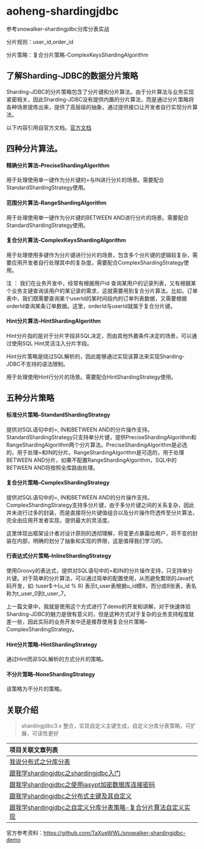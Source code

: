 # aoheng-shardingjdbc
参考snowalker-shardingjdbc分库分表实战

分片规则：user_id,order_id

分片策略：复合分片策略-ComplexKeysShardingAlgorithm



## 了解Sharding-JDBC的数据分片策略

Sharding-JDBC的分片策略包含了分片键和分片算法。由于分片算法与业务实现紧密相关，因此Sharding-JDBC没有提供内置的分片算法，而是通过分片策略将各种场景提炼出来，提供了高层级的抽象，通过提供接口让开发者自行实现分片算法。

以下内容引用自官方文档。[官方文档](https://shardingsphere.apache.org/document/legacy/3.x/document/cn/features/sharding/concept/sharding/)



## **四种分片算法。**

<!--通过分片算法将数据分片，支持通过=、BETWEEN和IN分片。-->
<!--分片算法需要应用方开发者自行实现，可实现的灵活度非常高。-->

<!--目前提供4种分片算法。由于分片算法和业务实现紧密相关，-->
<!--因此并未提供内置分片算法，而是通过分片策略将各种场景提炼出来，-->
<!--提供更高层级的抽象，并提供接口让应用开发者自行实现分片算法。-->



#### 精确分片算法–PreciseShardingAlgorithm

用于处理使用单一键作为分片键的=与IN进行分片的场景。需要配合StandardShardingStrategy使用。

#### 范围分片算法–RangeShardingAlgorithm

用于处理使用单一键作为分片键的BETWEEN AND进行分片的场景。需要配合StandardShardingStrategy使用。

#### 复合分片算法–ComplexKeysShardingAlgorithm

用于处理使用多键作为分片键进行分片的场景，包含多个分片键的逻辑较复杂，需要应用开发者自行处理其中的复杂度。需要配合ComplexShardingStrategy使用。

注 ： 我们在业务开发中，经常有根据用户id 查询某用户的记录列表，又有根据某个业务主键查询该用户的某记录的需求，这就需要用到复合分片算法。比如，订单表中，我们既需要查询某个userId的某时间段内的订单列表数据，又需要根据orderId查询某条订单数据。这里，orderId与userId就属于复合分片键。

#### Hint分片算法–HintShardingAlgorithm

Hint分片指的是对于分片字段非SQL决定，而由其他外置条件决定的场景，可以通过使用SQL Hint灵活注入分片字段。

Hint分片策略是绕过SQL解析的，因此能够通过实现该算法来实现Sharding-JDBC不支持的语法限制。

用于处理使用Hint行分片的场景。需要配合HintShardingStrategy使用。



## 五种分片策略



#### 标准分片策略–StandardShardingStrategy

提供对SQL语句中的=, IN和BETWEEN AND的分片操作支持。StandardShardingStrategy只支持单分片键，提供PreciseShardingAlgorithm和RangeShardingAlgorithm两个分片算法。PreciseShardingAlgorithm是必选的，用于处理=和IN的分片。RangeShardingAlgorithm是可选的，用于处理BETWEEN AND分片，如果不配置RangeShardingAlgorithm，SQL中的BETWEEN AND将按照全库路由处理。

#### 复合分片策略–ComplexShardingStrategy

提供对SQL语句中的=, IN和BETWEEN AND的分片操作支持。ComplexShardingStrategy支持多分片键，由于多分片键之间的关系复杂，因此并未进行过多的封装，而是直接将分片键值组合以及分片操作符透传至分片算法，完全由应用开发者实现，提供最大的灵活度。

这里体现出框架设计者对设计原则的透彻理解，将变更点暴露给用户，将不变的封装在内部，明确的划分了抽象和实现的界限，这是值得我们学习的。

#### 行表达式分片策略–InlineShardingStrategy

使用Groovy的表达式，提供对SQL语句中的=和IN的分片操作支持，只支持单分片键。对于简单的分片算法，可以通过简单的配置使用，从而避免繁琐的Java代码开发，如: tuser$->{u_id % 8} 表示t_user表根据u_id模8，而分成8张表，表名称为t_user_0到t_user_7。

上一篇文章中，我就是使用这个方式进行了demo的开发和讲解，对于快速体验Sharding-JDBC的魅力是很有意义的，但是这种方式对于复杂的业务支持程度就差一些，因此实际的业务开发中还是推荐使用复合分片策略–ComplexShardingStrategy。

#### Hint分片策略–HintShardingStrategy

通过Hint而非SQL解析的方式分片的策略。

#### 不分片策略–NoneShardingStrategy

该策略为不分片的策略。





## 关联介绍


> shardingjdbc3.x 整合，实现自定义主键生成，自定义分库分表策略，可扩展，可读性更好


| 项目关联文章列表                                             |
| :----------------------------------------------------------- |
| [我说分布式之分库分表](http://wuwenliang.net/2019/03/11/%E6%88%91%E8%AF%B4%E5%88%86%E5%B8%83%E5%BC%8F%E4%B9%8B%E5%88%86%E5%BA%93%E5%88%86%E8%A1%A8/) |
| [跟我学shardingjdbc之shardingjdbc入门](http://wuwenliang.net/2019/03/12/%E8%B7%9F%E6%88%91%E5%AD%A6shardingjdbc%E4%B9%8Bshardingjdbc%E5%85%A5%E9%97%A8/) |
| [跟我学shardingjdbc之使用jasypt加密数据库连接密码](http://wuwenliang.net/2019/03/14/%E8%B7%9F%E6%88%91%E5%AD%A6shardingjdbc%E4%B9%8B%E4%BD%BF%E7%94%A8jasypt%E5%8A%A0%E5%AF%86%E6%95%B0%E6%8D%AE%E5%BA%93%E8%BF%9E%E6%8E%A5%E5%AF%86%E7%A0%81/) |
| [跟我学shardingjdbc之分布式主键及其自定义](http://wuwenliang.net/2019/03/25/%E8%B7%9F%E6%88%91%E5%AD%A6shardingjdbc%E4%B9%8B%E5%88%86%E5%B8%83%E5%BC%8F%E4%B8%BB%E9%94%AE%E5%8F%8A%E5%85%B6%E8%87%AA%E5%AE%9A%E4%B9%89/#qrcode) |
| [跟我学shardingjdbc之自定义分库分表策略-复合分片算法自定义实现](http://wuwenliang.net/2019/03/26/%E8%B7%9F%E6%88%91%E5%AD%A6shardingjdbc%E4%B9%8B%E8%87%AA%E5%AE%9A%E4%B9%89%E5%88%86%E5%BA%93%E5%88%86%E8%A1%A8%E7%AD%96%E7%95%A5-%E5%A4%8D%E5%90%88%E5%88%86%E7%89%87%E7%AE%97%E6%B3%95%E8%87%AA%E5%AE%9A%E4%B9%89%E5%AE%9E%E7%8E%B0/#qrcode) |




官方参考资料：https://github.com/TaXueWWL/snowalker-shardingjdbc-demo
